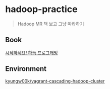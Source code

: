 # hadoop-practice
> Hadoop MR 책 보고 그냥 따라하기

## Book
[시작하세요! 하둡 프로그래밍](http://wikibook.co.kr/beginning-hadoop-programming/)

## Environment
[kyungw00k/vagrant-cascading-hadoop-cluster](https://github.com/kyungw00k/vagrant-cascading-hadoop-cluster)
